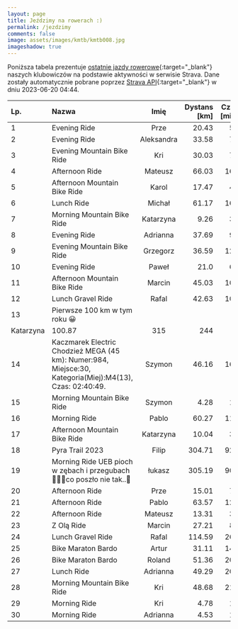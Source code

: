 ```yaml
---
layout: page
title: Jeździmy na rowerach :)
permalink: /jezdzimy
comments: false
image: assets/images/kmtb/kmtb008.jpg
imageshadow: true
---
```


Poniższa tabela prezentuje [ostatnie jazdy rowerowe](https://www.strava.com/clubs/336381){:target="_blank"} naszych klubowiczów na podstawie aktywności w serwisie Strava. Dane zostały automatycznie pobrane poprzez [Strava API](https://developers.strava.com/docs/reference/#api-Clubs-getClubActivitiesById){:target="_blank"} w dniu 2023-06-20 04:44.

Lp. | Nazwa | Imię | Dystans [km] | Czas [min] | Wysokość [m]
:--- | :--- | :---: | ---: | ---: | ---:
1|Evening Ride|Prze|20.43|55|96
2|Evening Ride|Aleksandra|33.58|74|94
3|Evening Mountain Bike Ride|Kri|30.03|78|173
4|Afternoon Ride|Mateusz|66.03|169|262
5|Afternoon Mountain Bike Ride|Karol|17.47|44|108
6|Lunch Ride|Michał|61.17|160|303
7|Morning Mountain Bike Ride|Katarzyna|9.26|30|7
8|Evening Ride|Adrianna|37.69|90|125
9|Evening Mountain Bike Ride|Grzegorz|36.59|125|407
10|Evening Ride|Paweł|21.0|68|132
11|Afternoon Mountain Bike Ride|Marcin|45.03|108|488
12|Lunch Gravel Ride|Rafal|42.63|103|219
13|Pierwsze 100 km w tym roku 😀
|Katarzyna|100.87|315|244
14|Kaczmarek Electric Chodzież MEGA (45 km): Numer:984, Miejsce:30, Kategoria(Miej):M4(13), Czas: 02:40:49.|Szymon|46.16|160|1154
15|Morning Mountain Bike Ride|Szymon|4.28|16|55
16|Morning Ride|Pablo|60.27|113|191
17|Afternoon Mountain Bike Ride|Katarzyna|10.04|31|7
18|Pyra Trail 2023|Filip|304.71|927|1298
19|Morning Ride UEB pioch w zębach i przegubach🥔🐌🙈co poszło nie tak..😤|łukasz|305.19|905|1466
20|Afternoon Ride|Prze|15.01|71|103
21|Afternoon Ride|Pablo|63.57|120|210
22|Afternoon Ride|Mateusz|13.31|34|44
23|Z Olą Ride|Marcin|27.21|82|195
24|Lunch Gravel Ride|Rafal|114.59|260|441
25|Bike Maraton Bardo|Artur|31.11|140|819
26|Bike Maraton Bardo|Roland|51.36|207|1386
27|Lunch Ride|Adrianna|49.29|206|1327
28|Morning Mountain Bike Ride|Kri|48.68|219|1394
29|Morning Ride|Kri|4.78|16|46
30|Morning Ride|Adrianna|4.53|17|117

